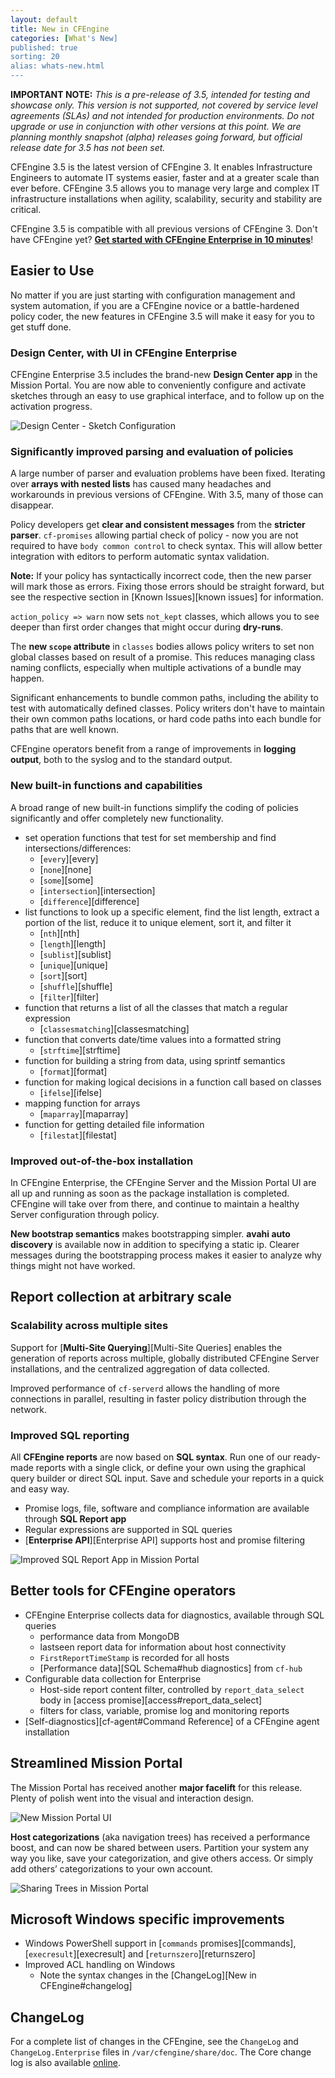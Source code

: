 ```yaml
---
layout: default
title: New in CFEngine
categories: [What's New]
published: true
sorting: 20
alias: whats-new.html
---
```


**IMPORTANT NOTE:** *This is a pre-release of 3.5, intended for testing and 
showcase only. This version is not supported, not covered by service level 
agreements (SLAs) and not intended for production environments. Do not upgrade 
or use in conjunction with other versions at this point. We are planning 
monthly snapshot (alpha) releases going forward, but official release date for 
3.5 has not been set.*

<!--- TODO: move up when no longer a pre-release
-->

CFEngine 3.5 is the latest version of CFEngine 3. It enables Infrastructure
Engineers to automate IT systems easier, faster and at a greater
scale than ever before. CFEngine 3.5 allows you to manage very large and 
complex IT infrastructure installations when agility, scalability, security 
and stability are critical.

CFEngine 3.5 is compatible with all previous versions of CFEngine 3. Don't 
have CFEngine yet? [**Get started with CFEngine Enterprise in 10 minutes**](https://cfengine.com/enterprise-getting-started)!

## Easier to Use

No matter if you are just starting with configuration management and system 
automation, if you are a CFEngine novice or a battle-hardened policy coder, 
the new features in CFEngine 3.5 will make it easy for you to get stuff done.

### Design Center, with UI in CFEngine Enterprise


CFEngine Enterprise 3.5 includes the brand-new **Design Center app** in the 
Mission Portal. You are now able to conveniently configure and activate
sketches through an easy to use graphical interface, and to follow up on
the activation progress.

![Design Center - Sketch Configuration](new-design-center-config.png)

### Significantly improved parsing and evaluation of policies

A large number of parser and evaluation problems have been fixed. Iterating 
over **arrays with nested lists** has caused many headaches and workarounds in 
previous versions of CFEngine. With 3.5, many of those can disappear.

Policy developers get **clear and consistent messages** from the 
**stricter parser**. `cf-promises` allowing partial check of policy - now you 
are not required to have `body common control` to check syntax. This will 
allow better integration with editors to perform automatic syntax validation.

**Note:** If your policy has syntactically incorrect code, then the new parser 
will mark those as errors. Fixing those errors should be straight forward, but 
see the respective section in [Known Issues][known issues] for information.

`action_policy => warn` now sets `not_kept` classes, which allows you to see 
deeper than first order changes that might occur during **dry-runs**.

The **new `scope` attribute** in `classes` bodies allows policy writers to set 
non global classes based on result of a promise. This reduces managing class 
naming conflicts, especially when multiple activations of a bundle may happen. 

Significant enhancements to bundle common paths, including the ability to
test with automatically defined classes. Policy writers don't have to maintain 
their own common paths locations, or hard code paths into each bundle for 
paths that are well known.

CFEngine operators benefit from a range of improvements in **logging output**, 
both to the syslog and to the standard output.

### New built-in functions and capabilities

A broad range of new built-in functions simplify the coding of policies
significantly and offer completely new functionality.

* set operation functions that test for set membership and find
    intersections/differences:
    * [`every`][every]
    * [`none`][none]
    * [`some`][some]
    * [`intersection`][intersection]
    * [`difference`][difference]
* list functions  to look up a specific element, find the list length, extract 
  a portion of the list, reduce it to unique element, sort it, and filter it
    * [`nth`][nth]
    * [`length`][length]
    * [`sublist`][sublist]
    * [`unique`][unique]
    * [`sort`][sort]
    * [`shuffle`][shuffle]
    * [`filter`][filter]
* function that returns a list of all the classes that match a regular
  expression
    * [`classesmatching`][classesmatching]
* function that converts date/time values into a formatted string
    * [`strftime`][strftime]
* function for building a string from data, using sprintf semantics
    * [`format`][format]
* function for making logical decisions in a function call based on classes
    * [`ifelse`][ifelse]
* mapping function for arrays
    * [`maparray`][maparray]
* function for getting detailed file information
    * [`filestat`][filestat]

### Improved out-of-the-box installation

In CFEngine Enterprise, the CFEngine Server and the Mission Portal UI are all 
up and running as soon as the package installation is completed. CFEngine will
take over from there, and continue to maintain a healthy Server configuration 
through policy.

**New bootstrap semantics** makes bootstrapping simpler. **avahi auto
discovery** is available now in addition to specifying a static ip. Clearer
messages during the bootstrapping process makes it easier to analyze why
things might not have worked.

## Report collection at arbitrary scale

### Scalability across multiple sites

Support for [**Multi-Site Querying**][Multi-Site Queries] enables the 
generation of reports across multiple, globally distributed CFEngine Server 
installations, and the centralized aggregation of data collected.

Improved performance of `cf-serverd` allows the handling of more connections 
in parallel, resulting in faster policy distribution through the network.

### Improved SQL reporting

All **CFEngine reports** are now based on **SQL syntax**. Run one of our
ready-made reports with a single click, or define your own using the graphical 
query  builder or direct SQL input. Save and schedule your reports in a quick 
and easy way.

* Promise logs, file, software and compliance information are available
  through **SQL Report app**
* Regular expressions are supported in SQL queries
* [**Enterprise API**][Enterprise API] supports host
  and promise filtering

![Improved SQL Report App in Mission Portal](new-sql-reports-app.png)

## Better tools for CFEngine operators

* CFEngine Enterprise collects data for diagnostics, available through SQL 
queries
    * performance data from MongoDB
    * lastseen report data for information about host connectivity
    * `FirstReportTimeStamp` is recorded for all hosts
    * [Performance data][SQL Schema#hub diagnostics] from `cf-hub`
* Configurable data collection for Enterprise
    * Host-side report content filter, controlled by `report_data_select` body
   in [access promise][access#report_data_select]
    * filters for class, variable, promise log and monitoring reports
* [Self-diagnostics][cf-agent#Command Reference] of a CFEngine agent installation

## Streamlined Mission Portal

The Mission Portal has received another **major facelift** for this release. 
Plenty of polish went into the visual and interaction design.

![New Mission Portal UI](new-mission-portal-ui.png)

**Host categorizations** (aka navigation trees) has received a performance 
boost, and can now be shared between users. Partition your system any way you 
like, save your categorization, and give others access. Or simply add others’ 
categorizations to your own account.

![Sharing Trees in Mission Portal](new-mission-portal-sharing.png)

## Microsoft Windows specific improvements

* Windows PowerShell support in [`commands`
  promises][commands],
  [`execresult`][execresult] and 
  [`returnszero`][returnszero]
* Improved ACL handling on Windows
   * Note the syntax changes in the [ChangeLog][New in CFEngine#changelog]

## ChangeLog

For a complete list of changes in the CFEngine, see the `ChangeLog` and 
`ChangeLog.Enterprise` files in `/var/cfengine/share/doc`. The Core change log
is also available 
[online](https://github.com/cfengine/core/blob/3.5.x/ChangeLog).
